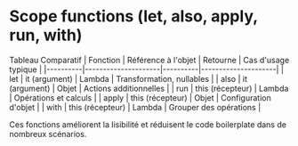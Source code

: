 # Scope functions (let, also, apply, run, with)

Tableau Comparatif
| Fonction | Référence à l'objet | Retourne | Cas d'usage typique |
|----------|---------------------|----------|---------------------|
| let      | it (argument)       | Lambda   | Transformation, nullables |
| also     | it (argument)       | Objet    | Actions additionnelles |
| run      | this (récepteur)    | Lambda   | Opérations et calculs |
| apply    | this (récepteur)    | Objet    | Configuration d'objet |
| with     | this (récepteur)    | Lambda   | Grouper des opérations |

Ces fonctions améliorent la lisibilité et réduisent le code boilerplate dans de nombreux scénarios.
